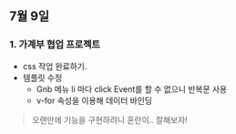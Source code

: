 ## 7월 9일
### 1. 가계부 협업 프로젝트
- css 작업 완료하기.
- 템플릿 수정
	- Gnb 메뉴 li 마다 click Event를 할 수 없으니 반복문 사용
	- v-for 속성을 이용해 데이터 바인딩


> 오랜만에 기능을 구현하려니 혼란이.. 잘해보자!
